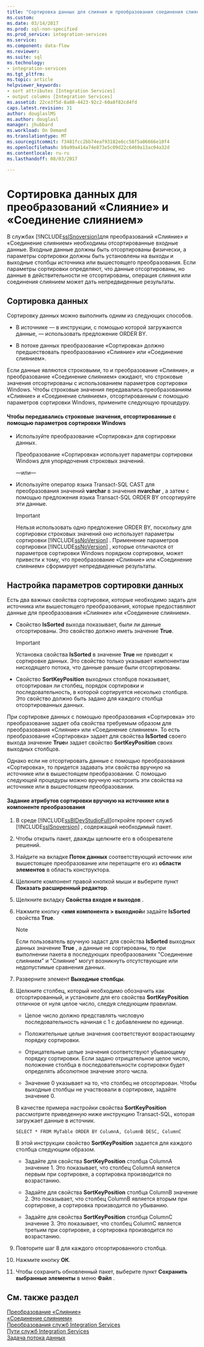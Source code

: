 ```yaml
---
title: "Сортировка данных для слияния и преобразования соединения слиянием | Документы Microsoft"
ms.custom: 
ms.date: 03/14/2017
ms.prod: sql-non-specified
ms.prod_service: integration-services
ms.service: 
ms.component: data-flow
ms.reviewer: 
ms.suite: sql
ms.technology:
- integration-services
ms.tgt_pltfrm: 
ms.topic: article
helpviewer_keywords:
- sort attributes [Integration Services]
- output columns [Integration Services]
ms.assetid: 22ce3f5d-8a88-4423-92c2-60a8f82cd4fd
caps.latest.revision: 31
author: douglaslMS
ms.author: douglasl
manager: jhubbard
ms.workload: On Demand
ms.translationtype: MT
ms.sourcegitcommit: f3481fcc2bb74eaf93182e6cc58f5a06666e10f4
ms.openlocfilehash: b9a99a414a74e873e5c09d22c6469a13ac04a32d
ms.contentlocale: ru-ru
ms.lasthandoff: 08/03/2017

---
```

# <a name="sort-data-for-the-merge-and-merge-join-transformations"></a>Сортировка данных для преобразований «Слияние» и «Соединение слиянием»
  В службах [!INCLUDE[ssISnoversion](../../../includes/ssisnoversion-md.md)]для преобразований «Слияние» и «Соединение слиянием» необходимы отсортированные входные данные. Входные данные должны быть отсортированы физически, а параметры сортировки должны быть установлены на выходы и выходные столбцы источника или вышестоящего преобразования. Если параметры сортировки определяют, что данные отсортированы, но данные в действительности не отсортированы, операция слияния или соединения слиянием может дать непредвиденные результаты.  
  
## <a name="sorting-the-data"></a>Сортировка данных  
 Сортировку данных можно выполнить одним из следующих способов.  
  
-   В источнике — в инструкции, с помощью которой загружаются данные, — использовать предложение ORDER BY.  
  
-   В потоке данных преобразование «Сортировка» должно предшествовать преобразованию «Слияние» или «Соединение слиянием».  
  
 Если данные являются строковыми, то и преобразование «Слияние», и преобразование «Соединение слиянием» ожидают, что строковые значения отсортированы с использованием параметров сортировки Windows. Чтобы строковые значения передавались преобразованиям «Слияние» и «Соединение слиянием», отсортированным с помощью параметров сортировки Windows, примените следующую процедуру.  
  
#### <a name="to-provide-string-values-that-are-sorted-by-using-windows-collation"></a>Чтобы передавались строковые значения, отсортированные с помощью параметров сортировки Windows  
  
-   Используйте преобразование «Сортировка» для сортировки данных.  
  
     Преобразование «Сортировка» использует параметры сортировки Windows для упорядочения строковых значений.  
  
     —или—  
  
-   Используйте оператор языка Transact-SQL CAST для преобразования значений **varchar** в значения **nvarchar** , а затем с помощью предложения языка Transact-SQL ORDER BY отсортируйте эти данные.  
  
    > [!IMPORTANT]  
    >  Нельзя использовать одно предложение ORDER BY, поскольку для сортировки строковых значений оно использует параметры сортировки [!INCLUDE[ssNoVersion](../../../includes/ssnoversion-md.md)] . Применение параметров сортировки [!INCLUDE[ssNoVersion](../../../includes/ssnoversion-md.md)] , которые отличаются от параметров сортировки Windows порядком сортировки, может привести к тому, что преобразование «Слияние» или «Соединение слиянием» сформирует непредвиденные результаты.  
  
## <a name="setting-sort-options-on-the-data"></a>Настройка параметров сортировки данных  
 Есть два важных свойства сортировки, которые необходимо задать для источника или вышестоящего преобразования, которые предоставляют данные для преобразования «Слияние» или «Соединение слиянием».  
  
-   Свойство **IsSorted** выхода показывает, были ли данные отсортированы. Это свойство должно иметь значение **True**.  
  
    > [!IMPORTANT]  
    >  Установка свойства **IsSorted** в значение **True** не приводит к сортировке данных. Это свойство только указывает компонентам нисходящего потока, что данные раньше были отсортированы.  
  
-   Свойство **SortKeyPosition** выходных столбцов показывает, отсортирован ли столбец, порядок сортировки и последовательность, в которой сортируется несколько столбцов. Это свойство должно быть задано для каждого столбца отсортированных данных.  
  
 При сортировке данных с помощью преобразования «Сортировка» это преобразование задает оба свойства требуемым образом для преобразования «Слияние» или «Соединение слиянием». То есть преобразование «Сортировка» задает для свойства **IsSorted** своего выхода значение **True**и задает свойство **SortKeyPosition** своих выходных столбцов.  
  
 Однако если не отсортировать данные с помощью преобразования «Сортировка», то придется задавать эти свойства вручную на источнике или в вышестоящем преобразовании. С помощью следующей процедуры можно вручную настроить эти свойства на источнике или в вышестоящем преобразовании.  
  
#### <a name="to-manually-set-sort-attributes-on-a-source-or-transformation-component"></a>Задание атрибутов сортировки вручную на источнике или в компоненте преобразования  
  
1.  В среде [!INCLUDE[ssBIDevStudioFull](../../../includes/ssbidevstudiofull-md.md)]откройте проект служб [!INCLUDE[ssISnoversion](../../../includes/ssisnoversion-md.md)] , содержащий необходимый пакет.  
  
2.  Чтобы открыть пакет, дважды щелкните его в обозревателе решений.  
  
3.  Найдите на вкладке **Поток данных** соответствующий источник или вышестоящее преобразование или перетащите его из **области элементов** в область конструктора.  
  
4.  Щелкните компонент правой кнопкой мыши и выберите пункт **Показать расширенный редактор**.  
  
5.  Щелкните вкладку **Свойства входов и выходов** .  
  
6.  Нажмите кнопку  **\<имя компонента > выходной**и задайте **IsSorted** свойства **True**.  
  
    > [!NOTE]  
    >  Если пользователь вручную задаст для свойства **IsSorted** выходных данных значение **True** , а данные не сортированы, то при выполнении пакета в последующих преобразованиях "Соединение слиянием" и "Слияние" могут возникнуть отсутствующие или недопустимые сравнения данных.  
  
7.  Разверните элемент **Выходные столбцы**.  
  
8.  Щелкните столбец, который необходимо обозначить как отсортированный, и установите для его свойства **SortKeyPosition** отличное от нуля целое число, следуя следующим правилам.  
  
    -   Целое число должно представлять числовую последовательность начиная с 1 с добавлением по единице.  
  
    -   Положительные целые значения соответствуют возрастающему порядку сортировки.  
  
    -   Отрицательные целые значения соответствуют убывающему порядку сортировки. Если задано отрицательное целое число, положение столбца в последовательности сортировки будет определять абсолютное значение этого числа.  
  
    -   Значение 0 указывает на то, что столбец не отсортирован. Чтобы выходные столбцы не участвовали в сортировке, задайте значение 0.  
  
     В качестве примера настройки свойства **SortKeyPosition** рассмотрите приведенную ниже инструкцию Transact-SQL, которая загружает данные в источник.  
  
     `SELECT * FROM MyTable ORDER BY ColumnA, ColumnB DESC, ColumnC`  
  
     В этой инструкции свойство **SortKeyPosition** задается для каждого столбца следующим образом.  
  
    -   Задайте для свойства **SortKeyPosition** столбца ColumnA значение 1. Это показывает, что столбец ColumnA является первым при сортировке, а сортировка производится по возрастанию.  
  
    -   Задайте для свойства **SortKeyPosition** столбца ColumnB значение 2. Это показывает, что столбец ColumnB является вторым при сортировке, а сортировка производится по убыванию.  
  
    -   Задайте для свойства **SortKeyPosition** столбца ColumnC значение 3. Это показывает, что столбец ColumnC является третьим при сортировке, а сортировка производится по возрастанию.  
  
9. Повторите шаг 8 для каждого отсортированного столбца.  
  
10. Нажмите кнопку **ОК**.  
  
11. Чтобы сохранить обновленный пакет, выберите пункт **Сохранить выбранные элементы** в меню **Файл** .  
  
## <a name="see-also"></a>См. также раздел  
 [Преобразование «Слияние»](../../../integration-services/data-flow/transformations/merge-transformation.md)   
 [«Соединение слиянием»](../../../integration-services/data-flow/transformations/merge-join-transformation.md)   
 [Преобразования служб Integration Services](../../../integration-services/data-flow/transformations/integration-services-transformations.md)   
 [Пути служб Integration Services](../../../integration-services/data-flow/integration-services-paths.md)   
 [Задача потока данных](../../../integration-services/control-flow/data-flow-task.md)  
  
  


